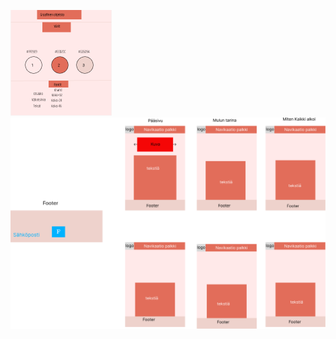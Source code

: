 

![Graafinen](https://github.com/RoopeKoskelo/Tiimi3Naytto/blob/main/Dev/Images/Untitled.png?raw=true)
![Rautalanka](https://github.com/RoopeKoskelo/Tiimi3Naytto/blob/main/Dev/Images/Graafinen.png?raw=true)
